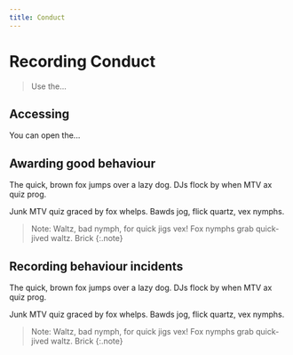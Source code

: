 ```yaml
---
title: Conduct
---
```


# Recording Conduct

> Use the...

## Accessing 

You can open the...

## Awarding good behaviour

The quick, brown fox jumps over a lazy dog. DJs flock by when MTV ax quiz prog. 

Junk MTV quiz graced by fox whelps. Bawds jog, flick quartz, vex nymphs.

> Note: Waltz, bad nymph, for quick jigs vex! Fox nymphs grab quick-jived waltz. Brick 
{:.note}

## Recording behaviour incidents

The quick, brown fox jumps over a lazy dog. DJs flock by when MTV ax quiz prog. 

Junk MTV quiz graced by fox whelps. Bawds jog, flick quartz, vex nymphs.

> Note: Waltz, bad nymph, for quick jigs vex! Fox nymphs grab quick-jived waltz. Brick 
{:.note}